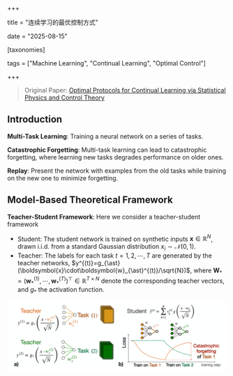 +++

title = "连续学习的最优控制方式"

date = "2025-08-15"

[taxonomies]

tags = ["Machine Learning", "Continual Learning", "Optimal Control"]

+++

> Original Paper: [Optimal Protocols for Continual Learning via Statistical Physics and Control Theory](https://www.123865.com/s/plj7Vv-fvR23)

## Introduction

**Multi-Task Learning**: Training a neural network on a series of tasks.

**Catastrophic Forgetting**: Multi-task learning can lead to catastrophic forgetting, where learning new tasks degrades performance on older ones.

**Replay**: Present the network with examples from the old tasks while training on the new one to minimize forgetting.

## Model-Based Theoretical Framework

**Teacher-Student Framework**: Here we consider a teacher-student framework

- Student: The student network is trained on synthetic inputs $\boldsymbol{x} \in \mathbb{R}^N$, drawn i.i.d. from a standard Gaussian distribution $x_i \sim \mathcal{N}(0, 1)$.
- Teacher: The labels for each task $t = 1,2,\cdots, T$ are generated by the teacher networks, $y^{(t)}=g_{\ast}(\boldsymbol{x}\cdot\boldsymbol{w}_{\ast}^{(t)}/\sqrt{N})$, where $\boldsymbol{W}_{\ast}=(\boldsymbol{w}_{\ast}^{(1)},\cdots,\boldsymbol{w}_{\ast}^{(T)})^{\top}\in\mathbb{R}^{T\times N}$ denote the corresponding teacher vectors, and $g_{\ast}$ the activation function.

![image](assets/image-20250815095756-eyuazzc.png "Representation of the continual learning task in the teacher-student setting: (a) A student network is trained on i.i.d. inputs from two teacher networks, defining two different tasks; (b) Sequential training results in catastrophic forgetting.")

‍

‍
